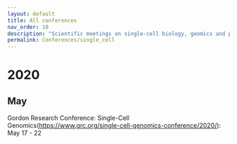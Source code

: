 ```yaml
---
layout: default
title: All conferences
nav_order: 10
description: "Scientific meetings on single-cell biology, geomics and proteomics"
permalink: Conferences/single_cell
---
```


# 2020


## May
Gordon Research Conference: Single-Cell Genomics(https://www.grc.org/single-cell-genomics-conference/2020/): May 17 - 22
